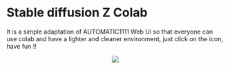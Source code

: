 # Stable diffusion Z Colab
It is a simple adaptation of AUTOMATIC1111 Web Ui so that everyone can use colab and have a lighter and cleaner environment, just click on the icon, have fun !!
 

<a href="https://colab.research.google.com/github/wilzamguerrero/SDZ/blob/main/SDZ.ipynb">
<p align="center">
  <img src="https://github.com/wilzamguerrero/SDZ/blob/main/SDZ_custom/icon/SDZ.png">
</p>

